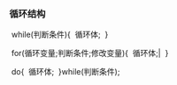 ### 循环结构

​	while(判断条件){
​			循环体;
​	}

​	for(循环变量;判断条件;修改变量){
​			循环体;|
​	}

​	do{
​			循环体;
​	}while(判断条件);